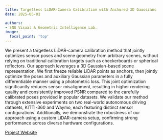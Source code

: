 ```yaml
---
title: Targetless LiDAR-Camera Calibration with Anchored 3D Gaussians
date: 2025-05-01

authors:
- SNU Visual & Geometric Intelligence Lab.
image:
  focal_point: 'top'
---
```


We present a targetless LiDAR-camera calibration method that jointly optimizes sensor poses and scene geometry from arbitrary scenes, without relying on traditional calibration targets such as checkerboards or spherical reflectors. Our approach leverages a 3D Gaussian-based scene representation. We first freeze reliable LiDAR points as anchors, then jointly optimize the poses and auxiliary Gaussian parameters in a fully differentiable manner using a photometric loss. This joint optimization significantly reduces sensor misalignment, resulting in higher rendering quality and consistently improved PSNR compared to the carefully calibrated poses provided in popular datasets. We validate our method through extensive experiments on two real-world autonomous driving datasets, KITTI-360 and Waymo, each featuring distinct sensor configurations. Additionally, we demonstrate the robustness of our approach using a custom LiDAR-camera setup, confirming strong performance across diverse hardware configurations.

<!--more-->

[Project Website](https://zang09.github.io/tlc-calib-site/)